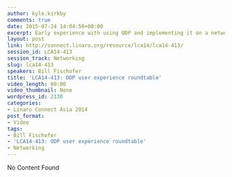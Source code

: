 ```yaml
---
author: kyle.kirkby
comments: true
date: 2015-07-24 14:04:50+00:00
excerpt: Early experience with using ODP and implementing it on a networking SoC
layout: post
link: http://connect.linaro.org/resource/lca14/lca14-413/
session_id: LCA14-413
session_track: Networking
slug: lca14-413
speakers: Bill Fischofer
title: 'LCA14-413: ODP user experience roundtable'
video_length: 00:00
video_thumbnail: None
wordpress_id: 2130
categories:
- Linaro Connect Asia 2014
post_format:
- Video
tags:
- Bill Fischofer
- 'LCA14-413: ODP user experience roundtable'
- Networking
---
```


No Content Found
